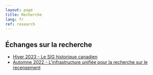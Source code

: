 ```yaml
---
layout: page
title: Recherche
lang: fr
ref: research
---
```


## Échanges sur la recherche

- [Hiver 2023 - Le SIG historique canadien](https://cddp-pddr.ca/fr/l-actualite/2023-03-28-le-sig-historique-canadien)
- [Automne 2022 - L'infrastructure unifiée pour la recherche sur le recensement](https://cddp-pddr.ca/fr/l-actualite/2022-10-07-automne#linfrastructure-unifiée-pour-la-recherche-sur-le-recensement)
